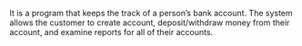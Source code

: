 It is a program that keeps the track of a person’s bank account. The system allows the customer to create account, deposit/withdraw money from their account, and examine reports for all of their accounts.
